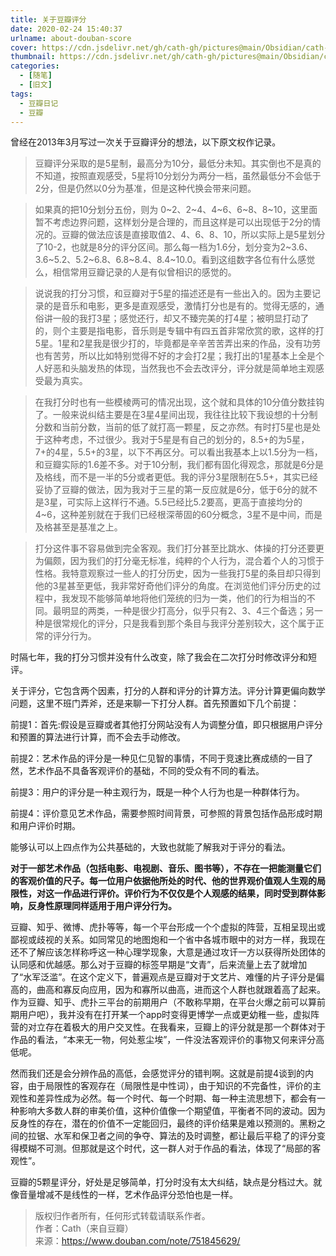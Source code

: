 ```yaml
---
title: 关于豆瓣评分
date: 2020-02-24 15:40:37
urlname: about-douban-score
cover: https://cdn.jsdelivr.net/gh/cath-gh/pictures@main/Obsidian/cath-gh.github.io/%E8%B1%86%E7%93%A3%E8%AF%84%E5%88%86.webp
thumbnail: https://cdn.jsdelivr.net/gh/cath-gh/pictures@main/Obsidian/cath-gh.github.io/%E8%B1%86%E7%93%A3%E8%AF%84%E5%88%86.webp
categories:
  - [随笔]
  - [旧文]
tags:
  - 豆瓣日记
  - 豆瓣
---
```

曾经在2013年3月写过一次关于豆瓣评分的想法，以下原文权作记录。

<!--more-->

>豆瓣评分采取的是5星制，最高分为10分，最低分未知。其实倒也不是真的不知道，按照直观感受，5星将10分划分为两分一档，虽然最低分不会低于2分，但是仍然以0分为基准，但是这种代换会带来问题。 

>如果真的把10分划分五份，则为 0~2、2~4、4~6、6~8、8~10，这里面暂不考虑边界问题，这样划分是合理的，而且这样是可以出现低于2分的情况的。豆瓣的做法应该是直接取值2、4、6、8、10，所以实际上是5星划分了10-2，也就是8分的评分区间。那么每一档为1.6分，划分变为2~3.6、3.6~5.2、5.2~6.8、6.8~8.4、8.4~10.0。看到这组数字各位有什么感觉么，相信常用豆瓣记录的人是有似曾相识的感觉的。  

>说说我的打分习惯，和豆瓣对于5星的描述还是有一些出入的。因为主要记录的是音乐和电影，更多是直观感受，激情打分也是有的。觉得无感的，通俗讲一般的我打3星；感觉还行，却又不臻完美的打4星；被明显打动了的，则个主要是指电影，音乐则是专辑中有四五首非常欣赏的歌，这样的打5星。1星和2星我是很少打的，毕竟都是辛辛苦苦弄出来的作品，没有功劳也有苦劳，所以比如特别觉得不好的才会打2星；我打出的1星基本上全是个人好恶和头脑发热的体现，当然我也不会去改评分，评分就是简单地主观感受最为真实。 

>在我打分时也有一些模棱两可的情况出现，这个就和具体的10分值分数挂钩了。一般来说纠结主要是在3星4星间出现，我往往比较下我设想的十分制分数和当前分数，当前的低了就打高一颗星，反之亦然。有时打5星也是处于这种考虑，不过很少。我对于5星是有自己的划分的，8.5+的为5星，7+的4星，5.5+的3星，以下不再区分。可以看出我基本上以1.5分为一档，和豆瓣实际的1.6差不多。对于10分制，我们都有固化得观念，那就是6分是及格线，而不是一半的5分或者更低。我的评分3星限制在5.5+，其实已经妥协了豆瓣的做法，因为我对于三星的第一反应就是6分，低于6分的就不是3星，可实际上这样行不通。5.5已经比5.2要高，更高于直接均分的4~6，这种差别就在于我们已经根深蒂固的60分概念，3星不是中间，而是及格甚至是基准之上。  

>打分这件事不容易做到完全客观。我们打分甚至比跳水、体操的打分还要更为偏颇，因为我们的打分毫无标准，纯粹的个人行为，混合着个人的习惯于性格。我特意观察过一些人的打分历史，因为一些我打5星的条目却只得到他的3星甚至更低，我非常好奇他们评分的角度。在浏览他们评分历史的过程中，我发现不能够简单地将他们笼统的归为一类，他们的行为相当的不同。最明显的两类，一种是很少打高分，似乎只有2、3、4三个备选；另一种是很常规化的评分，只是我看到那个条目与我评分差别较大，这个属于正常的评分行为。  

时隔七年，我的打分习惯并没有什么改变，除了我会在二次打分时修改评分和短评。

关于评分，它包含两个因素，打分的人群和评分的计算方法。评分计算更偏向数学问题，这里不班门弄斧，还是来聊一下打分人群。首先预置如下几个前提：

前提1：首先:假设是豆瓣或者其他打分网站没有人为调整分值，即只根据用户评分和预置的算法进行计算，而不会去手动修改。

前提2：艺术作品的评分是一种见仁见智的事情，不同于竞速比赛成绩的一目了然，艺术作品不具备客观评价的基础，不同的受众有不同的看法。

前提3：用户的评分是一种主观行为，既是一种个人行为也是一种群体行为。

前提4：评价意见艺术作品，需要参照时间背景，可参照的背景包括作品形成时期和用户评价时期。

能够认可以上四点作为公共基础的，大致也就能了解我对于评分的看法。

__对于一部艺术作品（包括电影、电视剧、音乐、图书等），不存在一把能测量它们的客观价值的尺子。每一位用户依据他所处的时代、他的世界观价值观人生观的局限性，对这一作品进行评价。评价行为不仅仅是个人观感的结果，同时受到群体影响，反身性原理同样适用于用户评分行为。__  

豆瓣、知乎、微博、虎扑等等，每一个平台形成一个个虚拟的阵营，互相呈现出或鄙视或歧视的关系。如同常见的地图炮和一个省中各城市眼中的对方一样，我现在还不了解应该怎样称呼这一种心理学现象，大意是通过攻讦一方以获得所处团体的认同感和优越感。那么对于豆瓣的标签早期是“文青”，后来流量上去了就增加了“水军泛滥”。在这个定义下，普遍观点是豆瓣对于文艺片、难懂的片子评分是偏高的，曲高和寡反向应用，因为和寡所以曲高，进而这个人群也就跟着高了起来。作为豆瓣、知乎、虎扑三平台的前期用户（不敢称早期，在平台火爆之前可以算前期用户吧），我并没有在打开某一个app时变得更博学一点或更幼稚一些，虚拟阵营的对立存在着极大的用户交叉性。在我看来，豆瓣上的评分就是那一个群体对于作品的看法，“本来无一物，何处惹尘埃”，一件没法客观评价的事物又何来评分高低呢。

然而我们还是会分辨作品的高低，会感觉评分的错判啊。这就是前提4谈到的内容，由于局限性的客观存在（局限性是中性词），由于知识的不完备性，评价的主观性和差异性成为必然。每一个时代、每一个时期、每一种主流思想下，都会有一种影响大多数人群的审美价值，这种价值像一个期望值，平衡者不同的波动。因为反身性的存在，潜在的价值不一定能回归，最终的评价结果是难以预测的。黑粉之间的拉锯、水军和保卫者之间的争夺、算法的及时调整，都让最后平稳了的评分变得模糊不可测。但那就是这个时代，这一群人对于作品的看法，体现了“局部的客观性”。

豆瓣的5颗星评分，好处是足够简单，打分时没有太大纠结，缺点是分档过大。就像音量增减不是线性的一样，艺术作品评分恐怕也是一样。

>版权归作者所有，任何形式转载请联系作者。  
作者：Cath（来自豆瓣）  
来源：https://www.douban.com/note/751845629/